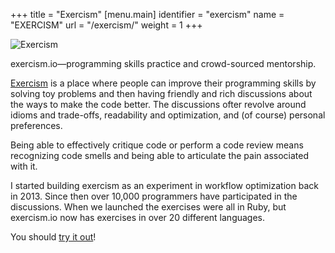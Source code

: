+++
title = "Exercism"
[menu.main]
identifier = "exercism"
name       = "EXERCISM"
url        = "/exercism/"
weight     = 1
+++

![Exercism](/img/exercism.png)

exercism.io&mdash;programming skills practice and crowd-sourced mentorship.

[Exercism][exercism] is a place where people can improve their programming skills by solving toy problems and then having friendly and rich discussions about the ways to make the code better. The discussions ofter revolve around idioms and trade-offs, readability and optimization, and (of course) personal preferences.

Being able to effectively critique code or perform a code review means recognizing code smells and being able to articulate the pain associated with it.

I started building exercism as an experiment in workflow optimization back in 2013. Since then over 10,000 programmers have participated in the discussions. When we launched the exercises were all in Ruby, but exercism.io now has exercises in over 20 different languages.

You should [try it out][exercism]!

[exercism]: http://exercism.io
